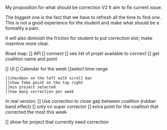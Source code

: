My proposition for what should be correction V2
It aim to fix current issue.

The biggest one is the fact that we have to refresh all the time to find one.
This is not a good experience for the student and make what should be a formality a pain.



It will also diminish the friction for student to put correction slot, make insentive more clear.


Road map:
[] API
    [] connect
    [] see list of projet available to corrrect
    [] get coalition name and point

[] UI
    [] Calendar for the week
        []select time range
    
    []checkbox on the left with scroll bar
    []show fake point on the top right
    []min project selected
    []how many correction per week


In real version:
[] Use correction to close gap between coalition (rubber band effect)
    [] only on super corrector
[] extra point for the coalition that corrected the most this week 

[] show for project that currently need correction



    